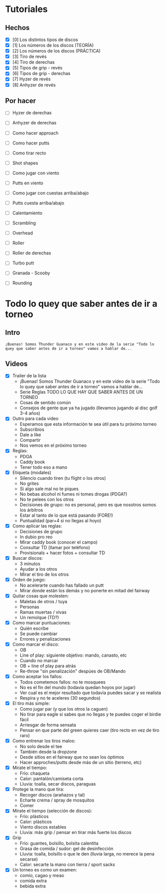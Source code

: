 # Tutoriales

## Hechos

- [x] [0] Los distintos tipos de discos
- [x] [1] Los números de los discos (TEORÍA)
- [x] [2] Los números de los discos (PRÁCTICA)
- [x] [3] Tiro de revés
- [x] [4] Tiro de derechas
- [x] [5] Tipos de grip - revés
- [x] [6] Tipos de grip - derechas
- [x] [7] Hyzer de revés
- [x] [8] Anhyzer de revés

## Por hacer
- [ ] Hyzer de derechas
- [ ] Anhyzer de derechas
- [ ] Como hacer approach
- [ ] Como hacer putts
- [ ] Como tirar recto

- [ ] Shot shapes
- [ ] Como jugar con viento
- [ ] Putts en viento
- [ ] Como jugar con cuestas arriba/abajo
- [ ] Putts cuesta arriba/abajo
- [ ] Calentamiento
- [ ] Scrambling
- [ ] Overhead
- [ ] Roller
- [ ] Roller de derechas
- [ ] Turbo putt
- [ ] Granada - Scooby
- [ ] Rounding

# Todo lo quey que saber antes de ir a torneo

## Intro

```
¡Buenas! Somos Thunder Guanaco y en este video de la serie "Todo lo quey que saber antes de ir a torneo" vamos a hablar de...
```

## Videos

- [x] Trailer de la lista
    - ¡Buenas! Somos Thunder Guanaco y en este video de la serie "Todo lo quey que saber antes de ir a torneo" vamos a hablar de...
    - Serie Reglas TODO LO QUE HAY QUE SABER ANTES DE UN TORNEO
    - Cosas de sentido común
    - Consejos de gente que ya ha jugado (llevamos jugando al disc golf 3-4 años)
- [x] Outro para cada video
    - Esperamos que esta información te sea útil para tu próximo torneo
    - Subscribios
    - Dale a like
    - Compartir
    - Nos vemos en el próximo torneo
- [x] Reglas:
    - PDGA
    - Caddy book
    - Tener todo eso a mano
- [x] Etiqueta (modales)
    - Silencio cuando tiren (tu flight o los otros)
    - No grites
    - Si algo sale mal no te piques
    - No bebas alcohol ni fumes ni tomes drogas (PDGA?)
    - No te pelees con los otros
    - Decisiones de grupo: no es personal, pero es que nosotros somos los árbitros
    - Estar al tanto de lo que está pasando (FORE!)
    - Puntualidad (par+4  si no llegas al hoyo)
- [x] Como aplicar las reglas:
    - Decisiones de grupo
    - In dubio pro reo
    - Mirar caddy book (conocer el campo)
    - Consultar TD (llamar por teléfono)
    - Provisionals + hacer fotos + consultar TD
- [x] Buscar discos:
    - 3 minutos
    - Ayudar a los otros
    - Mirar el tiro de los otros
- [x] Orden de juego:
    - No acelerarte cuando has fallado un putt
    - Mirar donde están los demás y no ponerte en mitad del fairway
- [x] Quitar cosas que molesten:
    - Maletas de otros / tuya
    - Personas
    - Ramas muertas / vivas
    - Un remolque (TD?)
- [x] Como marcar puntuaciones:
    - Quién escribe
    - Se puede cambiar
    - Errores y penalizaciones
- [x] Como marcar el disco:
    - OB
    - Line of play: siguiente objetivo: mando, canasto, etc
    - Cuando no marcar
    - OB + line of play para atrás
    - Re-throw "sin penalización" despúes de OB/Mando
- [x] Como aceptar los fallos:
    - Todos cometemos fallos: no te mosquees
    - No es el fin del mundo (todavía quedan hoyos por jugar)
    - Ver cual es el mejor resultado que todavía puedes sacar y se realista
    - Respira y no te aceleres (30 segundos)
- [x] El tiro más simple:
    - Como jugar par (y que los otros la caguen)
    - No tirar para eagle si sabes que no llegas y te puedes coger el birdie fácil
    - Arriesgar de forma sensata
    - Pensar en que parte del green quieres caer (tiro recto en vez de tiro raro)
- [x] Como entrenar los tiros malos:
    - No solo desde el tee
    - También desde la dropzone
    - Desde sitios en el fairway que no sean los óptimos
    - Hacer approches/putts desde más de un sitio (terreno, etc)
- [x] Mirate el tiempo:
    - Frío: chaqueta
    - Calor: pantalón/camiseta corta
    - Lluvia: toalla, secar discos, paraguas
- [x] Protege la mano que tira:
    - Recoger discos (arañazos y tal)
    - Echarte crema / spray de mosquitos
    - Comer
- [x] Mirate el tiempo (selección de discos):
    - Frío: plásticos
    - Calor: plásticos
    - Viento discos estables
    - Lluvia: más grip / pensar en tirar más fuerte los discos
- [x] Grip
    - Frío: guantes, bolsillo, bolsita calentita
    - Grasa de comida / sudor: gel de desinfección
    - Lluvia: toalla, bolsillo o que le den (lluvia larga, no merece la pena secarse)
    - Calor: secarte la mano con tierra / sport sacks
- [x] Un torneo es como un examen:
    - comío, cagao y meao
    - comida extra
    - bebida extra
